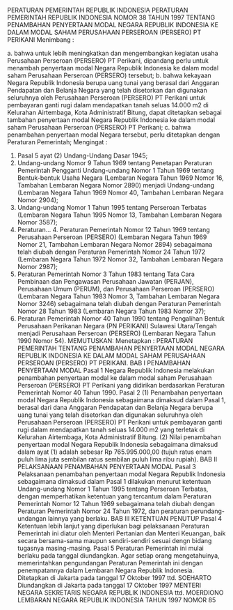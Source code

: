  PERATURAN PEMERINTAH REPUBLIK INDONESIA PERATURAN PEMERINTAH REPUBLIK INDONESIA NOMOR 38 TAHUN 1997 TENTANG PENAMBAHAN PENYERTAAN MODAL NEGARA REPUBLIK INDONESIA KE DALAM MODAL SAHAM PERUSAHAAN PERSEROAN (PERSERO) PT PERIKANI
Menimbang :

a. bahwa untuk lebih meningkatkan dan mengembangkan kegiatan usaha Perusahaan Perseroan (PERSERO) PT Perikani, dipandang perlu untuk menambah penyertaan modal Negara Republik Indonesia ke dalam modal saham Perusahaan Perseroan (PERSERO) tersebut;
b. bahwa kekayaan Negara Republik Indonesia berupa uang tunai yang berasal dari Anggaran Pendapatan dan Belanja Negara yang telah disetorkan dan digunakan seluruhnya oleh Perusahaan Perseroan (PERSERO) PT Perikani untuk pembayaran ganti rugi dalam mendapatkan tanah seluas 14.000 m2 di Kelurahan Airtembaga, Kota Administratif Bitung, dapat ditetapkan sebagai tambahan penyertaan modal Negara Republik Indonesia ke dalam modal saham Perusahaan Perseroan (PERSERO) PT Perikani;
c. bahwa penambahan penyertaan modal Negara tersebut, perlu ditetapkan dengan Peraturan Pemerintah;
Mengingat :

1. Pasal 5 ayat (2) Undang-Undang Dasar 1945;
2. Undang-undang Nomor 9 Tahun 1969 tentang Penetapan Peraturan Pemerintah Pengganti Undang-undang Nomor 1 Tahun 1969 tentang Bentuk-bentuk Usaha Negara (Lembaran Negara Tahun 1969 Nomor 16, Tambahan Lembaran Negara Nomor 2890) menjadi Undang-undang (Lembaran Negara Tahun 1969 Nomor 40, Tambahan Lembaran Negara Nomor 2904);
3. Undang-undang Nomor 1 Tahun 1995 tentang Perseroan Terbatas (Lembaran Negara Tahun 1995 Nomor 13, Tambahan Lembaran Negara Nomor 3587);
4. Peraturan… 4. Peraturan Pemerintah Nomor 12 Tahun 1969 tentang Perusahaan Perseroan (PERSERO) (Lembaran Negara Tahun 1969 Nomor 21, Tambahan Lembaran Negara Nomor 2894) sebagaimana telah diubah dengan Peraturan Pemerintah Nomor 24 Tahun 1972 (Lembaran Negara Tahun 1972 Nomor 32, Tambahan Lembaran Negara Nomor 2987);
5. Peraturan Pemerintah Nomor 3 Tahun 1983 tentang Tata Cara Pembinaan dan Pengawasan Perusahaan Jawatan (PERJAN), Perusahaan Umum (PERUM), dan Perusahaan Perseroan (PERSERO) (Lembaran Negara Tahun 1983 Nomor 3, Tambahan Lembaran Negara Nomor 3246) sebagaimana telah diubah dengan Peraturan Pemerintah Nomor 28 Tahun 1983 (Lembaran Negara Tahun 1983 Nomor 37);
6. Peraturan Pemerintah Nomor 40 Tahun 1990 tentang Pengalihan Bentuk Perusahaan Perikanan Negara (PN PERIKANI) Sulawesi Utara/Tengah menjadi Perusahaan Perseroan (PERSERO) (Lembaran Negara Tahun 1990 Nomor 54).
MEMUTUSKAN:
 Menetapkan : PERATURAN PEMERINTAH TENTANG PENAMBAHAN PENYERTAAN MODAL NEGARA REPUBLIK INDONESIA KE DALAM MODAL SAHAM PERUSAHAAN PERSEROAN (PERSERO) PT PERIKANI.
BAB I PENAMBAHAN PENYERTAAN MODAL
Pasal 1
Negara Republik Indonesia melakukan penambahan penyertaan modal ke dalam modal saham Perusahaan Perseroan (PERSERO) PT Perikani yang didirikan berdasarkan Peraturan Pemerintah Nomor 40 Tahun 1990.
Pasal 2
(1) Penambahan penyertaan modal Negara Republik Indonesia sebagaimana dimaksud dalam Pasal 1, berasal dari dana Anggaran Pendapatan dan Belanja Negara berupa uang tunai yang telah disetorkan dan digunakan seluruhnya oleh Perusahaan Perseroan (PERSERO) PT Perikani untuk pembayaran ganti rugi dalam mendapatkan tanah seluas 14.000 m2 yang terletak di Kelurahan Airtembaga, Kota Administratif Bitung.
(2) Nilai penambahan penyertaan modal Negara Republik Indonesia sebagaimana dimaksud dalam ayat (1) adalah sebesar Rp 765.995.000,00 (tujuh ratus enam puluh lima juta sembilan ratus sembilan puluh lima ribu rupiah).
BAB II PELAKSANAAN PENAMBAHAN PENYERTAAN MODAL
Pasal 3
Pelaksanaan penambahan penyertaan modal Negara Republik Indonesia sebagaimana dimaksud dalam Pasal 1 dilakukan menurut ketentuan Undang-undang Nomor 1 Tahun 1995 tentang Perseroan Terbatas, dengan memperhatikan ketentuan yang tercantum dalam Peraturan Pemerintah Nomor 12 Tahun 1969 sebagaimana telah diubah dengan Peraturan Pemerintah Nomor 24 Tahun 1972, dan peraturan perundang-undangan lainnya yang berlaku.
BAB III KETENTUAN PENUTUP
Pasal 4
Ketentuan lebih lanjut yang diperlukan bagi pelaksanaan Peraturan Pemerintah ini diatur oleh Menteri Pertanian dan Menteri Keuangan, baik secara bersama-sama maupun sendiri-sendiri sesuai dengn bidang tugasnya masing-masing.
Pasal 5
Peraturan Pemerintah ini mulai berlaku pada tanggal diundangkan.
Agar setiap orang mengetahuinya, memerintahkan pengundangan Peraturan Pemerintah ini dengan penempatannya dalam Lembaran Negara Republik Indonesia. Ditetapkan di Jakarta pada tanggal 17 Oktober 1997 ttd. SOEHARTO Diundangkan di Jakarta pada tanggal 17 Oktober 1997 MENTERI NEGARA SEKRETARIS NEGARA REPUBLIK INDONESIA ttd. MOERDIONO LEMBARAN NEGARA REPUBLIK INDONESIA TAHUN 1997 NOMOR 85